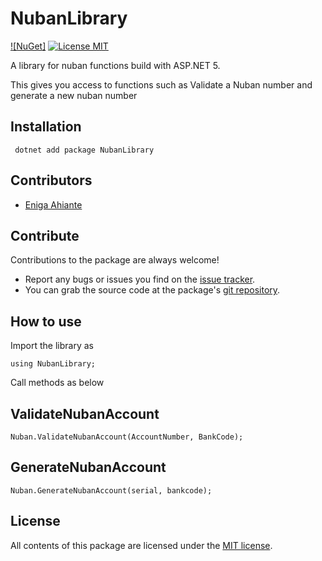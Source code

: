 # NubanLibrary
[![NuGet]](https://www.nuget.org/packages/NubanLibrary)
[![License MIT](https://img.shields.io/badge/license-MIT-green.svg)](https://opensource.org/licenses/MIT)

A library for nuban functions build with ASP.NET 5. 

This gives you access to functions such as Validate a Nuban number and generate a new nuban number

## Installation

```
 dotnet add package NubanLibrary
```

## Contributors

* [Eniga Ahiante](https://github.com/eniga)

## Contribute

Contributions to the package are always welcome!


* Report any bugs or issues you find on the [issue tracker](https://github.com/eniga/NubanLibrary/issues).
* You can grab the source code at the package's [git repository](https://github.com/eniga/NubanLibrary).

## How to use

Import the library as 

```
using NubanLibrary;
```

Call methods as below

## ValidateNubanAccount
```
Nuban.ValidateNubanAccount(AccountNumber, BankCode);
```

## GenerateNubanAccount
```
Nuban.GenerateNubanAccount(serial, bankcode);
```

## License

All contents of this package are licensed under the [MIT license](https://opensource.org/licenses/MIT).
